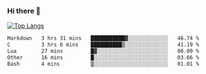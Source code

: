 ### Hi there 👋

<!--
**3Xpl0it3r/3Xpl0it3r** is a ✨ _special_ ✨ repository because its `README.md` (this file) appears on your GitHub profile.

Here are some ideas to get you started:

- 🔭 I’m currently working on ...
- 🌱 I’m currently learning ...
- 👯 I’m looking to collaborate on ...
- 🤔 I’m looking for help with ...
- 💬 Ask me about ...
- 📫 How to reach me: ...
- 😄 Pronouns: ...
- ⚡ Fun fact: ...
-->


[![Top Langs](https://github-readme-stats.vercel.app/api/top-langs/?username=3Xpl0it3r&layout=compact)](https://github.com/3Xpl0it3r/3Xpl0it3r)

<!--START_SECTION:waka-->

```txt
Markdown   3 hrs 31 mins   ███████████▓░░░░░░░░░░░░░   46.74 %
C          3 hrs 6 mins    ██████████▒░░░░░░░░░░░░░░   41.19 %
Lua        27 mins         █▓░░░░░░░░░░░░░░░░░░░░░░░   06.09 %
Other      16 mins         █░░░░░░░░░░░░░░░░░░░░░░░░   03.66 %
Bash       4 mins          ▒░░░░░░░░░░░░░░░░░░░░░░░░   01.01 %
```

<!--END_SECTION:waka-->
